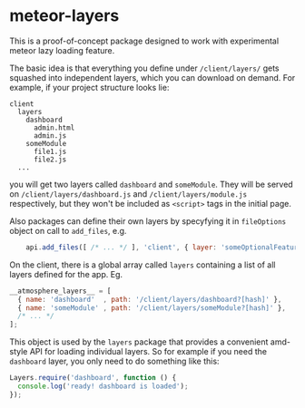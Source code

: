 meteor-layers
=============

This is a proof-of-concept package designed to work with experimental meteor lazy loading feature.

The basic idea is that everything you define under `/client/layers/` gets squashed into independent layers, which you can download on demand. For example, if your project structure looks lie:
```
client
  layers
    dashboard
      admin.html
      admin.js
    someModule
      file1.js
      file2.js
  ...
```
you will get two layers called `dashboard` and `someModule`. They will be served on `/client/layers/dashboard.js` and `/client/layers/module.js` respectively, but they won't be included as `<script>` tags in the initial page.

Also packages can define their own layers by specyfying it in `fileOptions` object on call to `add_files`, e.g.
```javascript
    api.add_files([ /* ... */ ], 'client', { layer: 'someOptionalFeature' });
```
On the client, there is a global array called `layers` containing a list of all layers defined for the app. Eg.
```javascript
__atmosphere_layers__ = [
  { name: 'dashboard'  , path: '/client/layers/dashboard?[hash]' },
  { name: 'someModule' , path: '/client/layers/someModule?[hash]' },
  /* ... */
];
```
This object is used by the `layers` package that provides a convenient amd-style API for loading individual layers.
So for example if you need the `dashboard` layer, you only need to do something like this:
```javascript
Layers.require('dashboard', function () {
  console.log('ready! dashboard is loaded');
});
```
